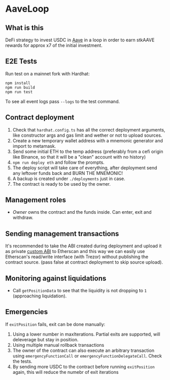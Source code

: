 # AaveLoop

## What is this

DeFi strategy to invest USDC in [Aave](https://aave.com/) in a loop in order to earn stkAAVE rewards for approx x7 of the initial investment.

## E2E Tests

Run test on a mainnet fork with Hardhat:

```
npm install
npm run build
npm run test
```

To see all event logs pass `--logs` to the test command.

## Contract deployment

1. Check that `hardhat.config.ts` has all the correct deployment arguments, like constructor args and gas limit and wether or not to upload sources.
2. Create a new temporary wallet address with a mnemonic generator and import to metamask.
3. Send some initial ETH to the temp address (preferably from a cefi origin like Binance, so that it will be a "clean" account with no history)
4. `npm run deploy eth` and follow the prompts.
5. The deploy script will take care of everything, after deployment send any leftover funds back and BURN THE MNEMONIC!
6. A backup is created under `./deployments` just in case.
7. The contract is ready to be used by the owner.

## Management roles

- _Owner_ owns the contract and the funds inside. Can enter, exit and withdraw.

## Sending management transactions

It's recommended to take the ABI created during deployment and upload it as private [custom ABI](https://info.etherscan.com/custom-abi/) to Etherscan and this way we can easily use Etherscan's read/write interface (with Trezor) without publishing the contract source. (pass false at contract deployment to skip source upload).

## Monitoring against liquidations

- Call `getPositionData` to see that the liquidity is not dropping to `1` (approaching liquidation).

## Emergencies

If `exitPosition` fails, exit can be done manually:

1. Using a lower number in maxIterations. Partial exits are supported, will deleverage but stay in position.
2. Using multiple manual rollback transactions
3. The owner of the contract can also execute an arbitrary transaction using `emergencyFunctionCall` or `emergencyFunctionDelegateCall`. Check the tests.
4. By sending more USDC to the contract before running `exitPosition` again, this will reduce the numebr of exit iterations
